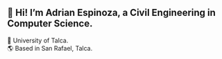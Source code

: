 ## 👋 Hi! I’m Adrian Espinoza, a Civil Engineering in Computer Science.
🏫 University of Talca.  
🌎 Based in San Rafael, Talca.  

